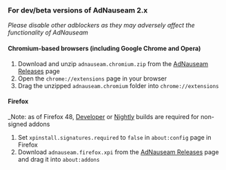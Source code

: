 ### For dev/beta versions of AdNauseam 2.x

_Please disable other adblockers as they may adversely affect the functionality of AdNauseam_

#### Chromium-based browsers (including Google Chrome and Opera)
1. Download and unzip ``adnauseam.chromium.zip`` from the [AdNauseam Releases](https://github.com/dhowe/AdNauseam/releases) page
2. Open the ``chrome://extensions`` page in your browser
3. Drag the unzipped ``adnauseam.chromium`` folder into ``chrome://extensions``

#### Firefox
_Note: as of Firefox 48, [Developer](https://www.mozilla.org/en-US/firefox/developer/) or [Nightly](https://nightly.mozilla.org/) builds are required for non-signed addons

1. Set ``xpinstall.signatures.required`` to ``false`` in ``about:config`` page in Firefox
2. Download ``adnauseam.firefox.xpi`` from the [AdNauseam Releases](https://github.com/dhowe/AdNauseam/releases) page
and drag it into ``about:addons``
